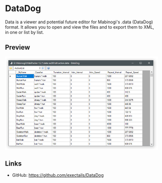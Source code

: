 DataDog
=============================================================================

Data is a viewer and potential future editor for Mabinogi's .data
(DataDog) format. It allows you to open and view the files and to
export them to XML, in one or list by list.

Preview
-----------------------------------------------------------------------------

![](preview.png)

Links
-----------------------------------------------------------------------------

- GitHub: https://github.com/exectails/DataDog
